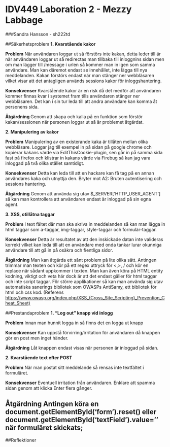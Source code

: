 # IDV449 Laboration 2 - Mezzy Labbage
###Sandra Hansson - sh222td

##Säkerhetsproblem
<strong>1. Kvarstående kakor</strong>

<strong>Problem</strong>
När användaren loggar ut så förstörs inte kakan, detta leder till är när användaren loggar ut så redirectas man tillbaka till inloggnins sidan men om man lägger till /message i urlen så kommer man in igen som samma användare. Man kan däremot endast se innehållet, inte lägga till nya meddelanden.
Kakan förstörs endast när man stänger ner webbläsaren vilket visar att det antagligen används sessions kakor för inloggshantering.

<strong>Konsekvenser</strong> 
Kvarstående kakor är en risk då det medför att användaren kommer finnas kvar i systemet fram tills användaren stänger ner webbläsaren. Det kan i sin tur leda till att andra användare kan komma åt personens sida.

<strong>Åtgärdning </strong>
Genom att skapa och kalla på en funktion som förstör kakan/sessionen när personen loggar ut så är problemet åtgärdat.


<strong>2. Manipulering av kakor</strong>

<strong>Problem</strong>
Manipulering av en existerande kaka är tillåten mellan olika webbläsare. Loggar jag till exempel in på sidan  på google chrome och kopierar kakans värde via EditThisCookie-plugin, sen går in på samma sida fast på firefox och klistrar in kakans värde via Firebug så kan jag vara inloggad på två olika stället samtidigt. 

<strong>Konsekvenser</strong>
Detta kan leda till att en hackare kan få tag på en annan användares kaka och utnyttja den. Bryter mot A2: Bruten autentisering och sessions hantering.

<strong>Åtgärdning</strong> 
Genom att använda sig utav $_SERVER[‘HTTP_USER_AGENT’] så kan man kontrollera att användaren endast är inloggad på sin egna agent.


<strong>3. XSS, otillåtna taggar</strong>

<strong>Problem</strong>
I text fältet där man ska skriva in meddelanden så kan man lägga in html taggar som a-taggar, img-taggar, style-taggar och formulär-taggar. 

<strong>Konsekvenser</strong>
Detta är resultatet av att den inskickade datan inte valideras korrekt vilket kan leda till att en användare med onda tankar lurar okunniga användare till att gå in på osäkra och fientliga sidor.

<strong>Åtgärdning</strong> 
Man kan åtgärda ett sånt problem på lite olika sätt. Antingen trimmar man texten och kör på ett regex uttryck för <,>, / och kör en replace när sådant uppkommer i texten. Man kan även köra på HTML entity kodning, viktigt och veta här dock är att det endast gäller för html taggar och inte script taggar. För större applikationer så kan man använda sig utav automatiska sanerings bibliotek som OWASPs AntiSamy, ett bibliotek för html och css kod.  (Referens https://www.owasp.org/index.php/XSS_(Cross_Site_Scripting)_Prevention_Cheat_Sheet)



##Prestandaproblem
<strong>1. “Log out” knapp vid inlogg</strong>

<strong>Problem</strong>
Innan man hunnit logga in så finns det en logga ut knapp

<strong>Konsekvenser</strong>
Kan uppstå förvirring/irritation för användaren då knappen gör en post men inget händer.

<strong>Åtgärdning</strong>
Låt knappen endast visas när personen är inloggad på sidan.


<strong>2. Kvarstående text efter POST</strong>

<strong>Problem</strong>
När man postat sitt meddelande så rensas inte textfältet i formuläret.

<strong>Konsekvenser</strong>
Eventuell irritation från användaren. Enklare att spamma sidan genom att klicka Enter flera gånger.

<strong>Åtgärdning</strong>
Antingen köra en document.getElementById(‘form’).reset() eller document.getElementById(‘textField’).value=’’ när formuläret  skickats;
-----------------------------------------------------
##Reflektioner
